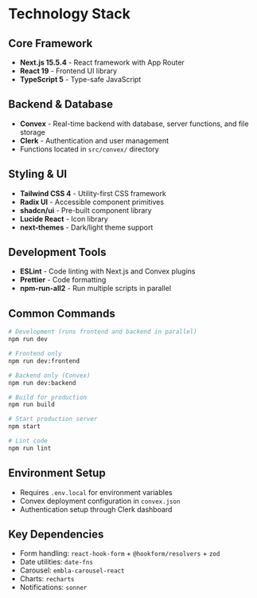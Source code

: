 # Technology Stack

## Core Framework

- **Next.js 15.5.4** - React framework with App Router
- **React 19** - Frontend UI library
- **TypeScript 5** - Type-safe JavaScript

## Backend & Database

- **Convex** - Real-time backend with database, server functions, and file storage
- **Clerk** - Authentication and user management
- Functions located in `src/convex/` directory

## Styling & UI

- **Tailwind CSS 4** - Utility-first CSS framework
- **Radix UI** - Accessible component primitives
- **shadcn/ui** - Pre-built component library
- **Lucide React** - Icon library
- **next-themes** - Dark/light theme support

## Development Tools

- **ESLint** - Code linting with Next.js and Convex plugins
- **Prettier** - Code formatting
- **npm-run-all2** - Run multiple scripts in parallel

## Common Commands

```bash
# Development (runs frontend and backend in parallel)
npm run dev

# Frontend only
npm run dev:frontend

# Backend only (Convex)
npm run dev:backend

# Build for production
npm run build

# Start production server
npm start

# Lint code
npm run lint
```

## Environment Setup

- Requires `.env.local` for environment variables
- Convex deployment configuration in `convex.json`
- Authentication setup through Clerk dashboard

## Key Dependencies

- Form handling: `react-hook-form` + `@hookform/resolvers` + `zod`
- Date utilities: `date-fns`
- Carousel: `embla-carousel-react`
- Charts: `recharts`
- Notifications: `sonner`
